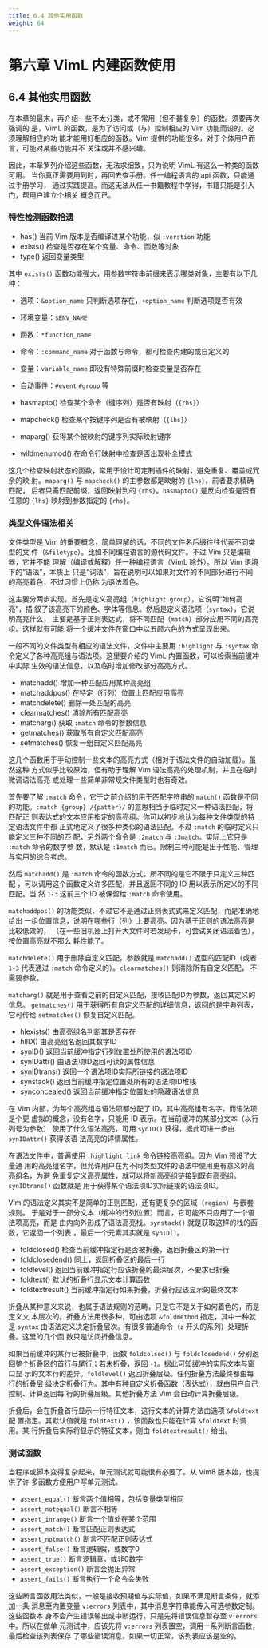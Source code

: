 ```yaml
---
title: 6.4 其他实用函数
weight: 64
---
```

# 第六章 VimL 内建函数使用

## 6.4 其他实用函数

在本章的最末，再介绍一些不太分类，或不常用（但不甚复杂）的函数。须要再次强调的
是，VimL 的函数，是为了访问或（与）控制相应的 Vim 功能而设的。必须理解相应的功
能才能用好相应的函数。Vim 提供的功能很多，对于个体用户而言，可能对某些功能并不
关注或并不感兴趣。

因此，本章罗列介绍这些函数，无法求细致，只为说明 VimL 有这么一种类的函数可用。
当你真正需要用到时，再回去查手册。任一编程语言的 api 函数，只能通过手册学习，
通过实践提高。而这无法从任一书籍教程中学得，书籍只能是引入门，帮用户建立个相关
概念而已。

### 特性检测函数拾遗

* has() 当前 Vim 版本是否编译进某个功能，似 `:verstion` 功能
* exists() 检查是否存在某个变量、命令、函数等对象
* type() 返回变量类型

其中 `exists()` 函数功能强大，用参数字符串前缀来表示哪类对象，主要有以下几种：
* 选项：`&option_name` 只判断选项存在，`+option_name` 判断选项是否有效
* 环境变量：`$ENV_NAME`
* 函数：`*function_name`
* 命令：`:command_name` 对于函数与命令，都可检查内建的或自定义的
* 变量：`variable_name` 即没有特殊前缀时检查变量是否存在
* 自动事件：`#event` `#group` 等

* hasmapto() 检查某个命令（键序列）是否有映射（`{rhs}`）
* mapcheck() 检查某个按键序列是否有被映射（`{lhs}`）
* maparg() 获得某个被映射的键序列实际映射键序
* wildmenumod() 在命令行映射中检查是否出现补全模式

这几个检查映射状态的函数，常用于设计可定制插件的映射，避免重复、覆盖或冗余的映
射。`maparg()` 与 `mapcheck()` 的主参数都是映射的 `{lhs}`，前者要求精确匹配，
后者只需匹配前缀，返回映射到的 `{rhs}`。`hasmapto()` 是反向检查是否有任意的
`{lhs}` 映射到参数指定的 `{rhs}`。

### 类型文件语法相关

文件类型是 Vim 的重要概念，简单理解的话，不同的文件名后缀往往代表不同类型的文
件（`&filetype`）。比如不同编程语言的源代码文件。不过 Vim 只是编辑器，它并不能
理解（编译或解释）任一种编程语言（VimL 除外）。所以 Vim 语境下的“语法”，本质上
只是“词法”，旨在说明可以如果对文件的不同部分进行不同的高亮着色，不过习惯上仍称
为语法着色。

这主要分两步实现。首先是定义高亮组（`highlight group`），它说明“如何高亮”，描
叙了该高亮下的颜色、字体等信息。然后是定义语法项（`syntax`），它说明高亮什么，
主要是基于正则表达式，将不同匹配（`match`）部分应用不同的高亮组。这样就有可能
将一个缓冲文件在窗口中以五颜六色的方式呈现出来。

一般不同的文件类型有相应的语法文件，文件中主要用 `:highlight` 与 `:syntax` 命
令定义了各种高亮组与语法项。这里要介绍的 VimL 内置函数，可以检索当前缓冲中实际
生效的语法信息，以及临时增加修改部分高亮方式。

* matchadd() 增加一种匹配应用某种高亮组
* matchaddpos() 在特定（行列）位置上匹配应用高亮
* matchdelete() 删除一处匹配的高亮
* clearmatches() 清除所有匹配高亮
* matcharg() 获取 `:match` 命令的参数信息
* getmatches() 获取所有自定义匹配高亮
* setmatches() 恢复一组自定义匹配高亮

这几个函数用于手动控制一些文本的高亮方式（相对于语法文件的自动加载）。虽然这种
方式似乎比较原始，但有助于理解 Vim 语法高亮的处理机制，并且在临时微调语法高亮
或处理一些简单非常规文件类型时也有奇效。

首先要了解 `:match` 命令，它于之前介绍的用于匹配字符串的 `match()` 函数是不同
的功能。`:match {group} /{patter}/` 的意思相当于临时定义一种语法匹配，将匹配正
则表达式的文本应用指定的高亮组。你可以初步地认为每种文件类型的特定语法文件中都
正式地定义了很多种类似的语法匹配。不过 `:match` 的临时定义只能定义三种不同的匹
配，另外两个命令是 `:2match` 与 `:3match`。实际上它只是 `:match` 命令的数字参
数，默认是 `:1match` 而已。限制三种可能是出于性能、管理与实用的综合考虑。

然后 `matchadd()` 是 `:match` 命令的函数方式。所不同的是它不限于只定义三种匹配
，可以调用这个函数定义许多匹配，并且返回不同的 ID 用以表示所定义的不同匹配。当
然 `1-3` 这前三个 ID 被保留给 `:match` 命令使用。

`matchaddpos()` 的功能类似，不过它不是通过正则表式式来定义匹配，而是准确地给出
一组位置信息，说明在哪些行（列）上要高亮。因为基于正则的语法高亮是比较低效的，
（在一些旧机器上打开大文件时若发现卡，可尝试关闭语法着色），按位置高亮就不那么
耗性能了。

`matchdelete()` 用于删除自定义匹配，参数就是 `matchadd()` 返回的匹配ID（或者
`1-3` 代表通过 `:match` 命令定义的）。`clearmatches()` 则清除所有自定义匹配，
不需要参数。

`matcharg()` 就是用于查看之前的自定义匹配，接收匹配ID为参数，返回其定义的信息。
`getmatches()` 用于获得所有自定义匹配的详细信息，返回的是字典列表，它可传给
`setmatches()` 恢复自定义匹配。

* hlexists() 由高亮组名判断其是否存在
* hlID() 由高亮组名返回其数字ID
* synID() 返回当前缓冲指定行列位置处所使用的语法项ID
* synIDattr() 由语法项ID返回可读的属性信息
* synIDtrans() 返回一个语法项ID实际所链接的语法项ID
* synstack() 返回当前缓冲指定位置处所有的语法项ID堆栈
* synconcealed() 返回当前缓冲指定位置处的隐藏语法信息

在 Vim 内部，为每个高亮组与语法项都分配了 ID，其中高亮组有名字，而语法项是个更
虚拟的概念，没有名字，只能用 ID 表示。在当前缓冲的某部分文本（以行列号为参数）
使用了什么语法高亮，可用 `synID()` 获得，据此可进一步由 `synIDattr()` 获得该语
法高亮的详情属性。

在语法文件中，普遍使用 `:highlight link` 命令链接高亮组。因为 Vim 预设了大量通
用的高亮组名字，但允许用户在为不同类型文件的语法中使用更有意义的高亮组名，为避
免重复定义高亮属性，就可以将新高亮组链接到既有高亮组。`synIDtrans()` 函数就是
用于获得某个语法项ID实际链接的语法项ID。

Vim 的语法定义其实不是简单的正则匹配，还有更复杂的区域（`region`）与嵌套规则。
于是对于一部分文本（缓冲的行列位置）而言，它可能不只应用了一个语法项高亮，而是
由内向外形成了语法高亮栈。`synstack()` 就是获取这样的栈的函数，它返回一个列表
，最后一个元素其实就是 `synID()`。

* foldclosed() 检查当前缓冲指定行是否被折叠，返回折叠区的第一行
* foldclosedend() 同上，返回折叠区的最后一行
* foldlevel() 返回当前缓冲指定行应该折叠的最深层次，不要求已折叠
* foldtext() 默认的折叠行显示文本计算函数
* foldtextresult() 当前缓冲指定行如果折叠，折叠行应该显示的最终文本

折叠从某种意义来说，也属于语法规则的范畴，只是它不是关于如何着色的，而是定义文
本层次的。折叠方法用很多种，可由选项 `&foldmethod` 指定，其中一种就是 `syntax`
由语法定义决定折叠层次。有很多普通命令（`z` 开头的系列）处理折叠。这里的几个函
数只是访问折叠信息。

如果当前缓冲的某行已被折叠中，函数 `foldcolsed()` 与 `foldclosedend()` 分别返
回整个折叠区的首行与尾行；若未折叠，返回 `-1`。据此可知缓冲的实际文本与窗口显
示的文本行的差异。`foldlevel()` 返回折叠层级。任何折叠方法最终都由每行的折叠层
级决定折叠行为。其中有种自定义折叠函数（表达式），就由用户自己控制、计算返回每
行的折叠层级。其他折叠方法 Vim 会自动计算折叠层级。

折叠后，会在折叠首行显示一行特征文本，这行文本的计算方法由选项 `&foldtext` 配
置指定。其默认值就是 `foldtext()` ，该函数也只能在计算 `&foldtext` 时调用。某
行折叠后实际将显示的特征文本，则由 `foldtextresult()` 给出。

### 测试函数

当程序或脚本变得复杂起来，单元测试就可能很有必要了。从 Vim8 版本始，也提供了许
多函数方便用户写单元测试。

* `assert_equal()` 断言两个值相等，包括变量类型相同
* `assert_notequal()` 断言不相等
* `assert_inrange()` 断言一个值处在某个范围
* `assert_match()` 断言匹配正则表达式
* `assert_notmatch()` 断言不匹配正则表达式
* `assert_false()` 断言逻辑假，或数字0
* `assert_true()` 断言逻辑真，或非0数字
* `assert_exception()` 断言会抛出异常
* `assert_fails()` 断言执行一个命令会失败

这些断言函数用法类似，一般是接收预期值与实际值，如果不满足断言条件，就添加一条
消息至内置变量 `v:errors` 列表中，其中消息字符串能传入可选参数定制。这些函数本
身不会产生错误输出或中断运行，只是先将错误信息暂存至 `v:errors` 中。所以在做单
元测试中，应该先将 `v:errors` 列表置空，调用一系列断言函数，最后检查该列表保存
了哪些错误消息，如果一切正常，该列表应该是空的。
